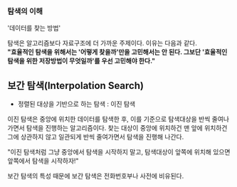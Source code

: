### 탐색의 이해

'데이터를 찾는 방법'
 
탐색은 알고리즘보다 자료구조에 더 가까운 주제이다. 이유는 다음과 같다. <br>
**"효율적인 탐색을 위해서는 '어떻게 찾을까'만을 고민해서는 안 된다. 그보단 '효율적인 탐색을 위한 저장방법이 무엇일까'를 우선 고민해야 한다."**


## 보간 탐색(Interpolation Search)

* 정렬된 대상을 기반으로 하는 탐색 : 이진 탐색

이진 탐색은 중앙에 위치한 데이터를 탐색한 후, 이를 기준으로 탐색대상을 반씩 줄여나가면서 탐색을 진행하는 알고리즘이다.
찾는 대상이 중앙에 위치하건 맨 앞에 위치하건 그에 상관하지 않고 일관되게 반씩 줄여가면서 탐색을 진행해 나간다.

"이진 탐색처럼 그냥 중앙에서 탐색을 시작하지 말고, 탐색대상이 앞쪽에 위치해 있으면 앞쪽에서 탐색을 시작하자!"

보간 탐색의 특성 때문에 보간 탐색은 전화번호부나 사전에 비유된다.
